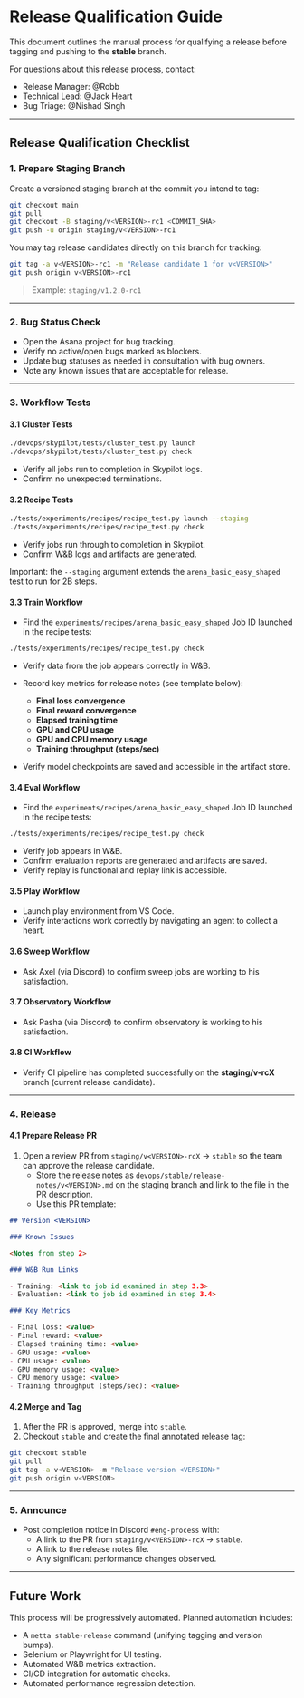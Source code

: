 # Release Qualification Guide

This document outlines the manual process for qualifying a release before tagging and pushing to the **stable** branch.

For questions about this release process, contact:

- Release Manager: @Robb
- Technical Lead: @Jack Heart
- Bug Triage: @Nishad Singh

---

## Release Qualification Checklist

### 1. Prepare Staging Branch

Create a versioned staging branch at the commit you intend to tag:

```bash
git checkout main
git pull
git checkout -B staging/v<VERSION>-rc1 <COMMIT_SHA>
git push -u origin staging/v<VERSION>-rc1
```

You may tag release candidates directly on this branch for tracking:

```bash
git tag -a v<VERSION>-rc1 -m "Release candidate 1 for v<VERSION>"
git push origin v<VERSION>-rc1
```

> Example: `staging/v1.2.0-rc1`

---

### 2. Bug Status Check

- Open the Asana project for bug tracking.
- Verify no active/open bugs marked as blockers.
- Update bug statuses as needed in consultation with bug owners.
- Note any known issues that are acceptable for release.

---

### 3. Workflow Tests

#### 3.1 Cluster Tests

```bash
./devops/skypilot/tests/cluster_test.py launch
./devops/skypilot/tests/cluster_test.py check
```

- Verify all jobs run to completion in Skypilot logs.
- Confirm no unexpected terminations.

#### 3.2 Recipe Tests

```bash
./tests/experiments/recipes/recipe_test.py launch --staging
./tests/experiments/recipes/recipe_test.py check
```

- Verify jobs run through to completion in Skypilot.
- Confirm W&B logs and artifacts are generated.

Important: the `--staging` argument extends the `arena_basic_easy_shaped` test to run for 2B steps.

#### 3.3 Train Workflow

- Find the `experiments/recipes/arena_basic_easy_shaped` Job ID launched in the recipe tests:

```bash
./tests/experiments/recipes/recipe_test.py check
```

- Verify data from the job appears correctly in W&B.
- Record key metrics for release notes (see template below):
  - **Final loss convergence**
  - **Final reward convergence**
  - **Elapsed training time**
  - **GPU and CPU usage**
  - **GPU and CPU memory usage**
  - **Training throughput (steps/sec)**

- Verify model checkpoints are saved and accessible in the artifact store.

#### 3.4 Eval Workflow

- Find the `experiments/recipes/arena_basic_easy_shaped` Job ID launched in the recipe tests:

```bash
./tests/experiments/recipes/recipe_test.py check
```

- Verify job appears in W&B.
- Confirm evaluation reports are generated and artifacts are saved.
- Verify replay is functional and replay link is accessible.

#### 3.5 Play Workflow

- Launch play environment from VS Code.
- Verify interactions work correctly by navigating an agent to collect a heart.

#### 3.6 Sweep Workflow

- Ask Axel (via Discord) to confirm sweep jobs are working to his satisfaction.

#### 3.7 Observatory Workflow

- Ask Pasha (via Discord) to confirm observatory is working to his satisfaction.

#### 3.8 CI Workflow

- Verify CI pipeline has completed successfully on the **staging/v<VERSION>-rcX** branch (current release candidate).

---

### 4. Release

#### 4.1 Prepare Release PR

1. Open a review PR from `staging/v<VERSION>-rcX` → `stable` so the team can approve the release candidate.
   - Store the release notes as `devops/stable/release-notes/v<VERSION>.md` on the staging branch and link to the file
     in the PR description.
   - Use this PR template:

```markdown
## Version <VERSION>

### Known Issues

<Notes from step 2>

### W&B Run Links

- Training: <link to job id examined in step 3.3>
- Evaluation: <link to job id examined in step 3.4>

### Key Metrics

- Final loss: <value>
- Final reward: <value>
- Elapsed training time: <value>
- GPU usage: <value>
- CPU usage: <value>
- GPU memory usage: <value>
- CPU memory usage: <value>
- Training throughput (steps/sec): <value>
```

#### 4.2 Merge and Tag

1. After the PR is approved, merge into `stable`.
2. Checkout `stable` and create the final annotated release tag:

```bash
git checkout stable
git pull
git tag -a v<VERSION> -m "Release version <VERSION>"
git push origin v<VERSION>
```

---

### 5. Announce

- Post completion notice in Discord `#eng-process` with:
  - A link to the PR from `staging/v<VERSION>-rcX` → `stable`.
  - A link to the release notes file.
  - Any significant performance changes observed.

---

## Future Work

This process will be progressively automated. Planned automation includes:

- A `metta stable-release` command (unifying tagging and version bumps).
- Selenium or Playwright for UI testing.
- Automated W&B metrics extraction.
- CI/CD integration for automatic checks.
- Automated performance regression detection.
